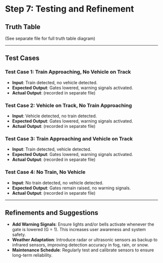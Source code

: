 # Step 7: Testing and Refinement

## Truth Table
(See separate file for full truth table diagram)

---

## Test Cases

### Test Case 1: Train Approaching, No Vehicle on Track
- **Input**: Train detected, no vehicle detected.  
- **Expected Output**: Gates lowered, warning signals activated.  
- **Actual Output**: (recorded in separate file)  

### Test Case 2: Vehicle on Track, No Train Approaching
- **Input**: Vehicle detected, no train detected.  
- **Expected Output**: Gates lowered, warning signals activated.  
- **Actual Output**: (recorded in separate file)  

### Test Case 3: Train Approaching and Vehicle on Track
- **Input**: Train detected, vehicle detected.  
- **Expected Output**: Gates lowered, warning signals activated.  
- **Actual Output**: (recorded in separate file)  

### Test Case 4: No Train, No Vehicle
- **Input**: No train detected, no vehicle detected.  
- **Expected Output**: Gates remain raised, no warning signals.  
- **Actual Output**: (recorded in separate file)  

---

## Refinements and Suggestions
- **Add Warning Signals**: Ensure lights and/or bells activate whenever the gate is lowered (G = 1). This increases user awareness and system safety.  
- **Weather Adaptation**: Introduce radar or ultrasonic sensors as backup to infrared sensors, improving detection accuracy in fog, rain, or snow.  
- **Maintenance Schedule**: Regularly test and calibrate sensors to ensure long-term reliability.  

